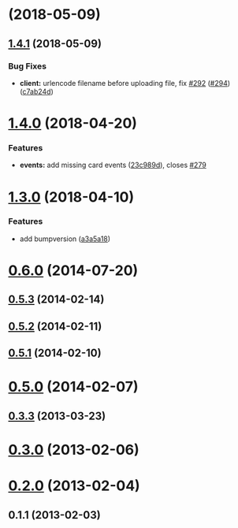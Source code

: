 <a name=""></a>
# [](https://github.com/whtsky/WeRoBot/compare/v1.4.1...v) (2018-05-09)



<a name="1.4.1"></a>
## [1.4.1](https://github.com/whtsky/WeRoBot/compare/v1.4.0...v1.4.1) (2018-05-09)


### Bug Fixes

* **client:** urlencode filename before uploading file, fix [#292](https://github.com/whtsky/WeRoBot/issues/292) ([#294](https://github.com/whtsky/WeRoBot/issues/294)) ([c7ab24d](https://github.com/whtsky/WeRoBot/commit/c7ab24d))



<a name="1.4.0"></a>
# [1.4.0](https://github.com/whtsky/WeRoBot/compare/v1.3.0...v1.4.0) (2018-04-20)


### Features

* **events:** add missing card events ([23c989d](https://github.com/whtsky/WeRoBot/commit/23c989d)), closes [#279](https://github.com/whtsky/WeRoBot/issues/279)



<a name="1.3.0"></a>
# [1.3.0](https://github.com/whtsky/WeRoBot/compare/v1.2.0...v1.3.0) (2018-04-10)


### Features

* add bumpversion ([a3a5a18](https://github.com/whtsky/WeRoBot/commit/a3a5a18))



<a name="0.6.0"></a>
# [0.6.0](https://github.com/whtsky/WeRoBot/compare/v0.5.3...v0.6.0) (2014-07-20)



<a name="0.5.3"></a>
## [0.5.3](https://github.com/whtsky/WeRoBot/compare/v0.5.2...v0.5.3) (2014-02-14)



<a name="0.5.2"></a>
## [0.5.2](https://github.com/whtsky/WeRoBot/compare/v0.5.1...v0.5.2) (2014-02-11)



<a name="0.5.1"></a>
## [0.5.1](https://github.com/whtsky/WeRoBot/compare/v0.5.0...v0.5.1) (2014-02-10)



<a name="0.5.0"></a>
# [0.5.0](https://github.com/whtsky/WeRoBot/compare/v0.4.1...v0.5.0) (2014-02-07)



<a name="0.3.3"></a>
## [0.3.3](https://github.com/whtsky/WeRoBot/compare/v0.3.2...v0.3.3) (2013-03-23)



<a name="0.3.0"></a>
# [0.3.0](https://github.com/whtsky/WeRoBot/compare/v0.2.0...v0.3.0) (2013-02-06)



<a name="0.2.0"></a>
# [0.2.0](https://github.com/whtsky/WeRoBot/compare/v0.1.1...v0.2.0) (2013-02-04)



<a name="0.1.1"></a>
## 0.1.1 (2013-02-03)



